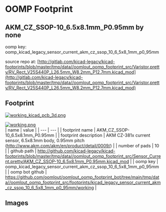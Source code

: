 # OOMP Footprint  
## AKM_CZ_SSOP-10_6.5x8.1mm_P0.95mm  by none  
  
oomp key: oomp_kicad_legacy_sensor_current_akm_cz_ssop_10_6_5x8_1mm_p0_95mm  
  
source repo at: [http://gitlab.com/kicad-legacy/kicad-footprints/blob/master/tmp/data//oomlout_oomp_footprint_src/Varistor.pretty/RV_Rect_V25S440P_L26.5mm_W8.2mm_P12.7mm.kicad_mod](http://gitlab.com/kicad-legacy/kicad-footprints/blob/master/tmp/data//oomlout_oomp_footprint_src/Varistor.pretty/RV_Rect_V25S440P_L26.5mm_W8.2mm_P12.7mm.kicad_mod)  
## Footprint  
  
[![working_kicad_pcb_3d.png](working_kicad_pcb_3d_600.png)](working_kicad_pcb_3d.png)  
  
[![working.png](working_600.png)](working.png)  
| name | value | 
| --- | --- | 
| footprint name | AKM_CZ_SSOP-10_6.5x8.1mm_P0.95mm | 
| footprint description | AKM CZ-381x current sensor, 6.5x8.1mm body, 0.95mm pitch (http://www.akm.com/akm/en/product/detail/0009/) | 
| number of pads | 10 | 
| github path | http://github.com/kicad-legacy/kicad-footprints/blob/master/tmp/data//oomlout_oomp_footprint_src/Sensor_Current.pretty/AKM_CZ_SSOP-10_6.5x8.1mm_P0.95mm.kicad_mod | 
| oomp key | oomp_kicad_legacy_sensor_current_akm_cz_ssop_10_6_5x8_1mm_p0_95mm | 
| oomp bot github | https://github.com/oomlout/oomlout_oomp_footprint_bot/tree/main/tmp/data//oomlout_oomp_footprint_src/footprints/kicad_legacy_sensor_current_akm_cz_ssop_10_6_5x8_1mm_p0_95mm/working | 
## Images  

